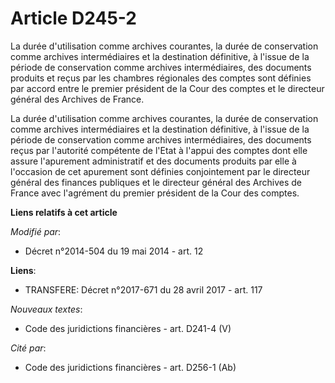 # Article D245-2

La durée d'utilisation comme archives courantes, la durée de conservation comme archives intermédiaires et la destination
définitive, à l'issue de la période de conservation comme archives intermédiaires, des documents produits et reçus par les
chambres régionales des comptes sont définies par accord entre le premier président de la Cour des comptes et le directeur
général des Archives de France. 

La durée d'utilisation comme archives courantes, la durée de conservation comme archives intermédiaires et la destination
définitive, à l'issue de la période de conservation comme archives intermédiaires, des documents reçus par l'autorité
compétente de l'Etat à l'appui des comptes dont elle assure l'apurement administratif et des documents produits par elle à
l'occasion de cet apurement sont définies conjointement par le directeur général des finances publiques et le directeur
général des Archives de France avec l'agrément du premier président de la Cour des comptes.

**Liens relatifs à cet article**

_Modifié par_:

  - Décret n°2014-504 du 19 mai 2014 - art. 12

**Liens**:

  - TRANSFERE: Décret n°2017-671 du 28 avril 2017 - art. 117

_Nouveaux textes_:

  - Code des juridictions financières - art. D241-4 (V)

_Cité par_:

  - Code des juridictions financières - art. D256-1 (Ab)
